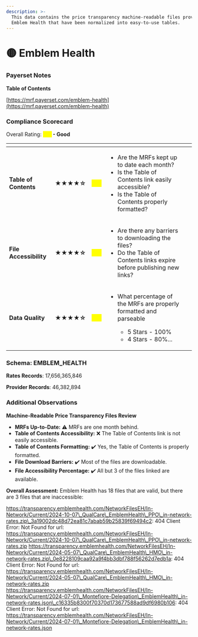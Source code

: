 ```yaml
---
description: >-
  This data contains the price transparency machine-readable files provided by
  Emblem Health that have been normalized into easy-to-use tables.
---
```


# 🟡 Emblem Health

### Payerset Notes

**Table of Contents**

[https://mrf.payerset.com/emblem-health](https://mrf.payerset.com/emblem-health)

### Compliance Scorecard

Overall Rating: <mark style="color:yellow;">**4/5**</mark>**&#x20;- Good**

<table data-view="cards"><thead><tr><th></th><th></th><th></th><th></th><th data-hidden data-card-cover data-type="files"></th></tr></thead><tbody><tr><td><strong>Table of Contents</strong></td><td><strong>★★★★☆</strong></td><td><mark style="color:yellow;"><strong>4/5</strong></mark></td><td><ul><li>Are the MRFs kept up to date each month? </li><li>Is the Table of Contents link easily accessible?</li><li>Is the Table of Contents properly formatted?</li></ul></td><td></td></tr><tr><td><strong>File Accessibility</strong></td><td><strong>★★★★☆</strong></td><td><mark style="color:yellow;"><strong>4/5</strong></mark></td><td><ul><li>Are there any barriers to downloading the files?</li><li>Do the Table of Contents links expire before publishing new links?</li></ul></td><td></td></tr><tr><td><strong>Data Quality</strong></td><td><strong>★★★★☆</strong></td><td><mark style="color:yellow;"><strong>4/5</strong></mark></td><td><ul><li><p>What percentage of the MRFs are properly formatted and parseable</p><ul><li>5 Stars - 100%</li><li>4 Stars - 80%...</li></ul></li></ul></td><td></td></tr></tbody></table>

### Schema: EMBLEM\_HEALTH

**Rates Records**: 17,656,365,846

**Provider Records**: 46,382,894

### Additional Observations

**Machine-Readable Price Transparency Files Review**

* **MRFs Up-to-Date:** ⚠️ MRFs are one month behind.
* **Table of Contents Accessibility:** ❌ The Table of Contents link is not easily accessible.
* **Table of Contents Formatting:** ✔️ Yes, the Table of Contents is properly formatted.
* **File Download Barriers:** ✔️ Most of the files are  downloadable.
* **File Accessibility Percentage:** ✔️ All but 3 of the files linked are available.

**Overall Assessment:** Emblem Health has 18 files that are valid, but there are 3 files that are inaccessible:

https://transparency.emblemhealth.com/NetworkFilesEH/In-Network/Current/2024-10-07\_QualCare\_EmblemHealth\_PPO\_in-network-rates.zip\_3a19002dc48d72ea81c7abab59b25839f69494c2: 404 Client Error: Not Found for url: https://transparency.emblemhealth.com/NetworkFilesEH/In-Network/Current/2024-10-07\_QualCare\_EmblemHealth\_PPO\_in-network-rates.zip https://transparency.emblemhealth.com/NetworkFilesEH/In-Network/Current/2024-05-07\_QualCare\_EmblemHealth\_HMO\_in-network-rates.zip\_0e8228109caa92a9f4bb3dbf788f56262d7edb1a: 404 Client Error: Not Found for url: https://transparency.emblemhealth.com/NetworkFilesEH/In-Network/Current/2024-05-07\_QualCare\_EmblemHealth\_HMO\_in-network-rates.zip https://transparency.emblemhealth.com/NetworkFilesEH/In-Network/Current/2024-07-01\_Montefiore-Delegation\_EmblemHealth\_in-network-rates.json\_c16335b8300f70370d173677588ad9df6980b106: 404 Client Error: Not Found for url: https://transparency.emblemhealth.com/NetworkFilesEH/In-Network/Current/2024-07-01\_Montefiore-Delegation\_EmblemHealth\_in-network-rates.json
